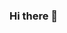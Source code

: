 ### Hi there 👋

<!--
**AnaM2730/AnaM2730** is a ✨ _special_ ✨ repository because its `README.md` (this file) appears on your GitHub profile.

Here are some ideas to get you started:

- 🔭 ascdf
- 😄 Pronouns: ...
- ⚡ Fun fact: ...ssdsa
-->
